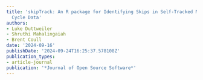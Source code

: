 ```yaml
---
title: 'skipTrack: An R package for Identifying Skips in Self-Tracked Mobile Menstrual
  Cycle Data'
authors:
- Luke Duttweiler
- Shruthi Mahalingaiah
- Brent Coull
date: '2024-09-16'
publishDate: '2024-09-24T16:25:37.578108Z'
publication_types:
- article-journal
publication: '*Journal of Open Source Software*'
---
```

